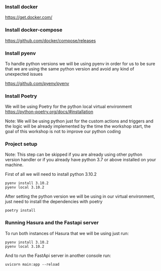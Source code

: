 ### Install docker
https://get.docker.com/

### Install docker-compose
https://github.com/docker/compose/releases

### Install pyenv
To handle python versions we will be using pyenv in order for us to be sure that we are using the same python version and avoid any kind of unexpected issues

https://github.com/pyenv/pyenv

### Install Poetry
We will be using Poetry for the python local virtual environment
https://python-poetry.org/docs/#installation

Note: We will be using python just for the custom actions and triggers and the logic will be already implemented by the time the workshop start, the goal of this workshop is not to improve our python coding

### Project setup
Note: This step can be skipped if you are already using other python version handler or if you already have python 3.7 or above installed on your machine.

First of all we will need to install python 3.10.2

```shell
pyenv install 3.10.2
pyenv local 3.10.2
```

After setting the python version we will be using in our virtual environment, just need to install the dependencies with poetry
```shell
poetry install
```

### Running Hasura and the Fastapi server

To run both instances of Hasura that we will be using just run:

```shell
pyenv install 3.10.2
pyenv local 3.10.2
```

And to run the FastApi server in another console run:
 ```shell
uvicorn main:app --reload
```
